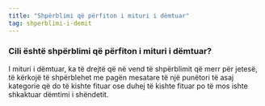 ```yaml
---
title: "Shpërblimi që përfiton i mituri i dëmtuar"
tag: shperblimi-i-demit
---
```


### Cili është shpërblimi që përfiton i mituri i dëmtuar?

I mituri i dëmtuar, ka të drejtë që në vend të shpërblimit që merr për jetesë, të kërkojë të shpërblehet me pagën mesatare të një punëtori të asaj kategorie që do të kishte fituar ose duhej të kishte fituar po të mos ishte shkaktuar dëmtimi i shëndetit.
